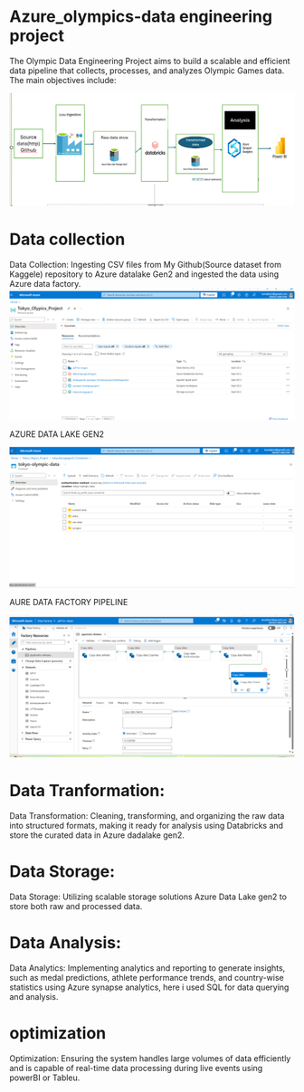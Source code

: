 # Azure_olympics-data engineering project

The Olympic Data Engineering Project aims to build a scalable and efficient data pipeline that collects, processes, and analyzes Olympic Games data. The main objectives include:

![Architecture](https://github.com/Manjusree-Azure/Azure_olympics-project/blob/main/Tokyo%20Olympics%20Architecture.png)

# Data collection

Data Collection: Ingesting CSV files from My Github(Source dataset from Kaggele) repository to Azure datalake Gen2 and ingested the data using Azure data factory.
![Resurce setup](https://github.com/Manjusree-Azure/Azure_olympics-project/blob/main/Resource%20setup_olympic.png)

AZURE DATA LAKE GEN2

![ADLGen2](https://github.com/Manjusree-Azure/Azure_olympics-project/blob/main/ADLGen2%20data_Olympic.png)

AURE DATA FACTORY PIPELINE

![ADF](https://github.com/Manjusree-Azure/Azure_olympics-project/blob/main/ADF%20pipeline_olympic.png)






# Data Tranformation:

Data Transformation: Cleaning, transforming, and organizing the raw data into structured formats, making it ready for analysis using Databricks and store the curated data in Azure dadalake gen2.

# Data Storage:
Data Storage: Utilizing scalable storage solutions Azure Data Lake gen2 to store both raw and processed data.

# Data Analysis:
Data Analytics: Implementing analytics and reporting to generate insights, such as medal predictions, athlete performance trends, and country-wise statistics using Azure synapse analytics, here i used SQL for data querying and analysis.

# optimization
Optimization: Ensuring the system handles large volumes of data efficiently and is capable of real-time data processing during live events using powerBI or Tableu.


